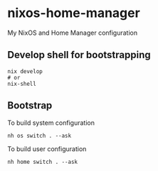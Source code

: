 # nixos-home-manager
My NixOS and Home Manager configuration

## Develop shell for bootstrapping
```shell
nix develop
# or
nix-shell
```

## Bootstrap

To build system configuration

```shell
nh os switch . --ask
```

To build user configuration

```shell
nh home switch . --ask
```
